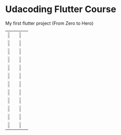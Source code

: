 # Udacoding Flutter Course

My first flutter project (From Zero to Hero)

<table>
  <tr>
    <td><img src="https://raw.githubusercontent.com/riskiadi/Udacoding/master/_screnshoot/ss1.jpg" width="50%"/></td>
    <td><img src="https://raw.githubusercontent.com/riskiadi/Udacoding/master/_screnshoot/ss2.jpg" width="50%"/></td>
  </tr>
  <tr>
    <td><img src="https://raw.githubusercontent.com/riskiadi/Udacoding/master/_screnshoot/ss3.jpg" width="50%"/></td>
    <td><img src="https://raw.githubusercontent.com/riskiadi/Udacoding/master/_screnshoot/ss4.jpg" width="50%"/></td>
  </tr>
  <tr>
    <td><img src="https://raw.githubusercontent.com/riskiadi/Udacoding/master/_screnshoot/ss5.jpg" width="50%"/></td>
    <td><img src="https://raw.githubusercontent.com/riskiadi/Udacoding/master/_screnshoot/ss6.jpg" width="50%"/></td>
  </tr>
  <tr>
    <td><img src="https://raw.githubusercontent.com/riskiadi/Udacoding/master/_screnshoot/ss7.png" width="50%"/></td>
    <td><img src="https://raw.githubusercontent.com/riskiadi/Udacoding/master/_screnshoot/ss8.png" width="50%"/></td>
  </tr>
  <tr>
    <td><img src="https://raw.githubusercontent.com/riskiadi/Udacoding/master/_screnshoot/ss9.png" width="50%"/></td>
    <td><img src="https://raw.githubusercontent.com/riskiadi/Udacoding/master/_screnshoot/ss10.png" width="50%"/></td>
  </tr>
  <tr>
    <td><img src="https://raw.githubusercontent.com/riskiadi/Udacoding/master/_screnshoot/ss11.jpg" width="50%"/></td>
    <td><img src="https://raw.githubusercontent.com/riskiadi/Udacoding/master/_screnshoot/ss12.jpg" width="50%"/></td>
  </tr>
  <tr>
    <td><img src="https://raw.githubusercontent.com/riskiadi/Udacoding/master/_screnshoot/ss13.png" width="50%"/></td>
    <td><img src="https://raw.githubusercontent.com/riskiadi/Udacoding/master/_screnshoot/ss14.png" width="50%"/></td>
  </tr>
  <tr>
    <td><img src="https://raw.githubusercontent.com/riskiadi/Udacoding/master/_screnshoot/ss15.png" width="50%"/></td>
    <td><img src="https://raw.githubusercontent.com/riskiadi/Udacoding/master/_screnshoot/ss16.png" width="50%"/></td>
  </tr>
  <tr>
    <td><img src="https://raw.githubusercontent.com/riskiadi/Udacoding/master/_screnshoot/ss17.png" width="50%"/></td>
    <td><img src="https://raw.githubusercontent.com/riskiadi/Udacoding/master/_screnshoot/ss18.png" width="50%"/></td>
  </tr>
  <tr>
    <td><img src="https://raw.githubusercontent.com/riskiadi/Udacoding/master/_screnshoot/ss19.png" width="50%"/></td>
    <td><img src="https://raw.githubusercontent.com/riskiadi/Udacoding/master/_screnshoot/ss20.png" width="50%"/></td>
  </tr>
  <tr>
    <td><img src="https://raw.githubusercontent.com/riskiadi/Udacoding/master/_screnshoot/ss21.png" width="50%"/></td>
    <td><img src="https://raw.githubusercontent.com/riskiadi/Udacoding/master/_screnshoot/ss22.png" width="50%"/></td>
  </tr>
    <tr>
    <td><img src="https://raw.githubusercontent.com/riskiadi/Udacoding/master/_screnshoot/ss23.png" width="50%"/></td>
    <td><img src="https://raw.githubusercontent.com/riskiadi/Udacoding/master/_screnshoot/ss24.png" width="50%"/></td>
  </tr>
</table>


